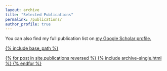 ```yaml
---
layout: archive
title: "Selected Publications"
permalink: /publications/
author_profile: true
---
```

You can also find my full publication list on <u><a href="{{author.googlescholar}}">my Google Scholar profile</a>.

{% include base_path %}

{% for post in site.publications reversed %}
  {% include archive-single.html %}
{% endfor %}
